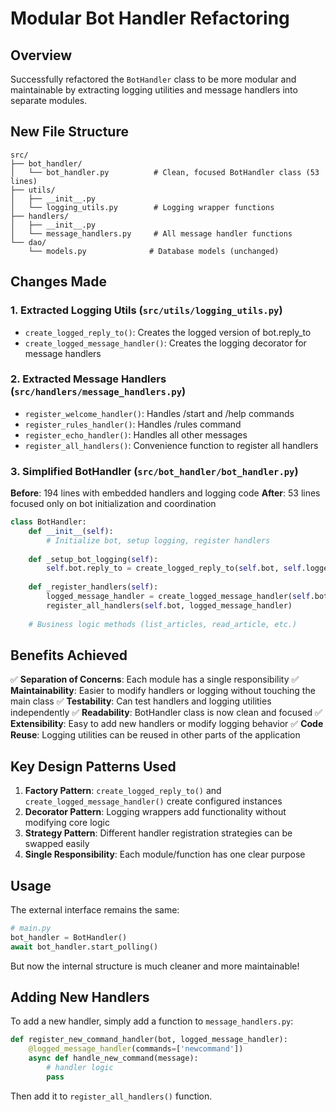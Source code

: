 # Modular Bot Handler Refactoring

## Overview
Successfully refactored the `BotHandler` class to be more modular and maintainable by extracting logging utilities and message handlers into separate modules.

## New File Structure

```
src/
├── bot_handler/
│   └── bot_handler.py          # Clean, focused BotHandler class (53 lines)
├── utils/
│   ├── __init__.py
│   └── logging_utils.py        # Logging wrapper functions
├── handlers/
│   ├── __init__.py
│   └── message_handlers.py     # All message handler functions
└── dao/
    └── models.py              # Database models (unchanged)
```

## Changes Made

### 1. **Extracted Logging Utils** (`src/utils/logging_utils.py`)
- `create_logged_reply_to()`: Creates the logged version of bot.reply_to
- `create_logged_message_handler()`: Creates the logging decorator for message handlers

### 2. **Extracted Message Handlers** (`src/handlers/message_handlers.py`)
- `register_welcome_handler()`: Handles /start and /help commands
- `register_rules_handler()`: Handles /rules command  
- `register_echo_handler()`: Handles all other messages
- `register_all_handlers()`: Convenience function to register all handlers

### 3. **Simplified BotHandler** (`src/bot_handler/bot_handler.py`)
**Before**: 194 lines with embedded handlers and logging code
**After**: 53 lines focused only on bot initialization and coordination

```python
class BotHandler:
    def __init__(self):
        # Initialize bot, setup logging, register handlers
    
    def _setup_bot_logging(self):
        self.bot.reply_to = create_logged_reply_to(self.bot, self.logger)
    
    def _register_handlers(self):
        logged_message_handler = create_logged_message_handler(self.bot, self.logger)
        register_all_handlers(self.bot, logged_message_handler)
    
    # Business logic methods (list_articles, read_article, etc.)
```

## Benefits Achieved

✅ **Separation of Concerns**: Each module has a single responsibility
✅ **Maintainability**: Easier to modify handlers or logging without touching the main class
✅ **Testability**: Can test handlers and logging utilities independently
✅ **Readability**: BotHandler class is now clean and focused
✅ **Extensibility**: Easy to add new handlers or modify logging behavior
✅ **Code Reuse**: Logging utilities can be reused in other parts of the application

## Key Design Patterns Used

1. **Factory Pattern**: `create_logged_reply_to()` and `create_logged_message_handler()` create configured instances
2. **Decorator Pattern**: Logging wrappers add functionality without modifying core logic
3. **Strategy Pattern**: Different handler registration strategies can be swapped easily
4. **Single Responsibility**: Each module/function has one clear purpose

## Usage

The external interface remains the same:

```python
# main.py
bot_handler = BotHandler()
await bot_handler.start_polling()
```

But now the internal structure is much cleaner and more maintainable!

## Adding New Handlers

To add a new handler, simply add a function to `message_handlers.py`:

```python
def register_new_command_handler(bot, logged_message_handler):
    @logged_message_handler(commands=['newcommand'])
    async def handle_new_command(message):
        # handler logic
        pass
```

Then add it to `register_all_handlers()` function.
